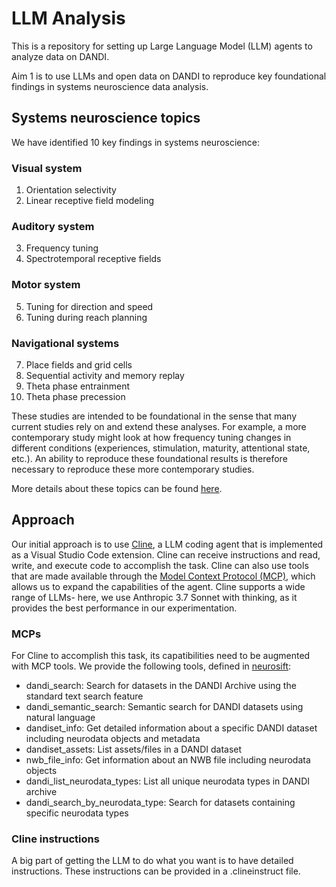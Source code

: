 # LLM Analysis

This is a repository for setting up Large Language Model (LLM) agents to analyze data on DANDI.

Aim 1 is to use LLMs and open data on DANDI to reproduce key foundational findings in systems neuroscience data analysis.

## Systems neuroscience topics

We have identified 10 key findings in systems neuroscience:

### Visual system

1. Orientation selectivity
2. Linear receptive field modeling

### Auditory system

3. Frequency tuning
4. Spectrotemporal receptive fields

### Motor system

5. Tuning for direction and speed
6. Tuning during reach planning

### Navigational systems

7. Place fields and grid cells
8. Sequential activity and memory replay
9. Theta phase entrainment
10. Theta phase precession

These studies are intended to be foundational in the sense that many current studies rely on and extend these analyses. For example, a more contemporary study might look at how frequency tuning changes in different conditions (experiences, stimulation, maturity, attentional state, etc.). An ability to reproduce these foundational results is therefore necessary to reproduce these more contemporary studies. 

More details about these topics can be found [here](https://docs.google.com/document/d/1_hDuqh_iK4Ali4Kh4Ow5O-ODej91-6F72IbWzZWoSVA).

## Approach

Our initial approach is to use [Cline](https://cline.bot/), a LLM coding agent that is implemented as a Visual Studio Code extension. Cline can receive instructions and read, write, and execute code to accomplish the task. Cline can also use tools that are made available through the [Model Context Protocol (MCP)](https://www.anthropic.com/news/model-context-protocol), which allows us to expand the capabilities of the agent. Cline supports a wide range of LLMs- here, we use Anthropic 3.7 Sonnet with thinking, as it provides the best performance in our experimentation.

### MCPs

For Cline to accomplish this task, its capatibilities need to be augmented with MCP tools. We provide the following tools, defined in [neurosift](https://github.com/flatironinstitute/neurosift):

* dandi_search: Search for datasets in the DANDI Archive using the standard text search feature
* dandi_semantic_search: Semantic search for DANDI datasets using natural language
* dandiset_info: Get detailed information about a specific DANDI dataset including neurodata objects and metadata
* dandiset_assets: List assets/files in a DANDI dataset
* nwb_file_info: Get information about an NWB file including neurodata objects
* dandi_list_neurodata_types: List all unique neurodata types in DANDI archive
* dandi_search_by_neurodata_type: Search for datasets containing specific neurodata types


### Cline instructions

A big part of getting the LLM to do what you want is to have detailed instructions. These instructions can be provided in a .clineinstruct file.



